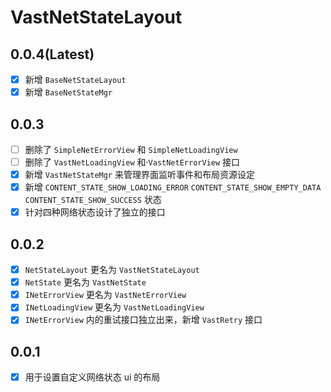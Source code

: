 # VastNetStateLayout

## 0.0.4(Latest)

- [x] 新增 `BaseNetStateLayout`
- [x] 新增 `BaseNetStateMgr` 

## 0.0.3

- [ ] 删除了 `SimpleNetErrorView` 和 `SimpleNetLoadingView`
- [ ] 删除了 `VastNetLoadingView` 和·`VastNetErrorView` 接口
- [x] 新增 `VastNetStateMgr` 来管理界面监听事件和布局资源设定
- [x] 新增 `CONTENT_STATE_SHOW_LOADING_ERROR` `CONTENT_STATE_SHOW_EMPTY_DATA` `CONTENT_STATE_SHOW_SUCCESS` 状态
- [x] 针对四种网络状态设计了独立的接口

## 0.0.2

- [x] `NetStateLayout` 更名为 `VastNetStateLayout`
- [x] `NetState` 更名为 `VastNetState`
- [x] `INetErrorView` 更名为 `VastNetErrorView`
- [x] `INetLoadingView` 更名为 `VastNetLoadingView`
- [x] `INetErrorView` 内的重试接口独立出来，新增 `VastRetry` 接口

## 0.0.1

- [x] 用于设置自定义网络状态 ui 的布局